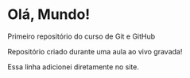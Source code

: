 # Olá, Mundo!
 Primeiro repositório do curso de Git e GitHub

Repositório criado durante uma aula ao vivo gravada!

Essa linha adicionei diretamente no site.

